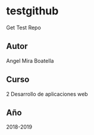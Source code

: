 # testgithub
Get Test Repo

## Autor
Angel Mira Boatella

## Curso
2 Desarrollo de aplicaciones web

## Año
2018-2019
